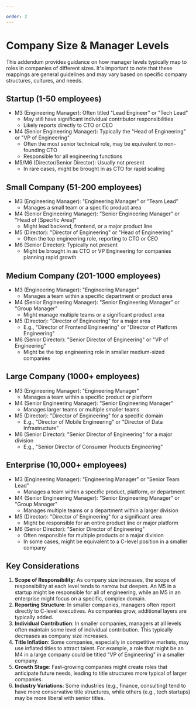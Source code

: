 ```yaml
---

order: 2
---
```


# Company Size & Manager Levels

This addendum provides guidance on how manager levels typically map to roles in companies of different sizes. It's important to note that these mappings are general guidelines and may vary based on specific company structures, cultures, and needs.

## Startup (1-50 employees)

* M3 (Engineering Manager): Often titled "Lead Engineer" or "Tech Lead"
    * May still have significant individual contributor responsibilities
    * Likely reports directly to CTO or CEO
* M4 (Senior Engineering Manager): Typically the "Head of Engineering" or "VP of Engineering"
    * Often the most senior technical role, may be equivalent to non-founding CTO
    * Responsible for all engineering functions
* M5/M6 (Director/Senior Director): Usually not present
    * In rare cases, might be brought in as CTO for rapid scaling

## Small Company (51-200 employees)

* M3 (Engineering Manager): "Engineering Manager" or "Team Lead"
    * Manages a small team or a specific product area
* M4 (Senior Engineering Manager): "Senior Engineering Manager" or "Head of [Specific Area]"
    * Might lead backend, frontend, or a major product line
* M5 (Director): "Director of Engineering" or "Head of Engineering"
    * Often the top engineering role, reporting to CTO or CEO
* M6 (Senior Director): Typically not present
    * Might be brought in as CTO or VP Engineering for companies planning rapid growth

## Medium Company (201-1000 employees)

* M3 (Engineering Manager): "Engineering Manager"
    * Manages a team within a specific department or product area
* M4 (Senior Engineering Manager): "Senior Engineering Manager" or "Group Manager"
    * Might manage multiple teams or a significant product area
* M5 (Director): "Director of Engineering" for a major area
    * E.g., "Director of Frontend Engineering" or "Director of Platform Engineering"
* M6 (Senior Director): "Senior Director of Engineering" or "VP of Engineering"
    * Might be the top engineering role in smaller medium-sized companies

## Large Company (1000+ employees)

* M3 (Engineering Manager): "Engineering Manager"
    * Manages a team within a specific product or platform
* M4 (Senior Engineering Manager): "Senior Engineering Manager"
    * Manages larger teams or multiple smaller teams
* M5 (Director): "Director of Engineering" for a specific domain
    * E.g., "Director of Mobile Engineering" or "Director of Data Infrastructure"
* M6 (Senior Director): "Senior Director of Engineering" for a major division
    * E.g., "Senior Director of Consumer Products Engineering"

## Enterprise (10,000+ employees)

* M3 (Engineering Manager): "Engineering Manager" or "Senior Team Lead"
    * Manages a team within a specific product, platform, or department
* M4 (Senior Engineering Manager): "Senior Engineering Manager" or "Group Manager"
    * Manages multiple teams or a department within a larger division
* M5 (Director): "Director of Engineering" for a significant area
    * Might be responsible for an entire product line or major platform
* M6 (Senior Director): "Senior Director of Engineering"
    * Often responsible for multiple products or a major division
    * In some cases, might be equivalent to a C-level position in a smaller company

## Key Considerations

1. **Scope of Responsibility**: As company size increases, the scope of responsibility at each level tends to narrow but deepen. An M5 in a startup might be responsible for all of engineering, while an M5 in an enterprise might focus on a specific, complex domain.
2. **Reporting Structure**: In smaller companies, managers often report directly to C-level executives. As companies grow, additional layers are typically added.
3. **Individual Contribution**: In smaller companies, managers at all levels often maintain some level of individual contribution. This typically decreases as company size increases.
4. **Title Inflation**: Some companies, especially in competitive markets, may use inflated titles to attract talent. For example, a role that might be an M4 in a large company could be titled "VP of Engineering" in a smaller company.
5. **Growth Stage**: Fast-growing companies might create roles that anticipate future needs, leading to title structures more typical of larger companies.
6. **Industry Variations**: Some industries (e.g., finance, consulting) tend to have more conservative title structures, while others (e.g., tech startups) may be more liberal with senior titles.
